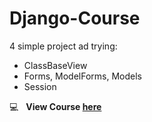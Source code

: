 # Django-Course

4 simple project ad trying:
- ClassBaseView
- Forms, ModelForms, Models
- Session

:computer: &nbsp; **View Course [here](https://www.udemy.com/course/python-django-the-practical-guide/?couponCode=D_0122)**


